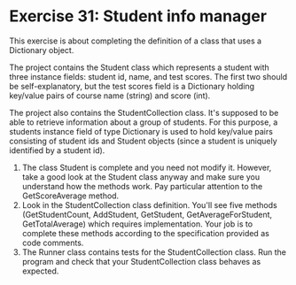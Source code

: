 ﻿# Exercise 31: Student info manager

This exercise is about completing the definition of a class that 
uses a Dictionary object.

The project contains the Student class which represents a student 
with three instance fields: student id, name, and test scores. The 
first two should be self-explanatory, but the test scores field is a 
Dictionary holding key/value pairs of course name (string) and 
score (int).

The project also contains the StudentCollection class. It's supposed to be
able to retrieve information about a group of students. For this 
purpose, a students instance field of type Dictionary is used to hold 
key/value pairs consisting of student ids and Student objects (since 
a student is uniquely identified by a student id).

  1. The class Student is complete and you need not modify it. However, 
     take a good look at the Student class anyway and make sure you 
	 understand how the methods work. Pay particular attention to the 
	 GetScoreAverage method.
  2. Look in the StudentCollection class definition. You'll see five methods 
     (GetStudentCount, AddStudent, GetStudent, GetAverageForStudent, 
	 GetTotalAverage) which requires implementation. Your job is to 
	 complete these methods according to the specification provided as
	 code comments.
  3. The Runner class contains tests for the StudentCollection class. Run the 
     program and check that your StudentCollection class behaves as expected.